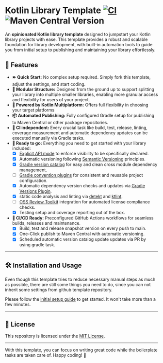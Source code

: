 # Kotlin Library Template [![CI](https://github.com/christian-draeger/kotlin-library-template/actions/workflows/build.yml/badge.svg)](https://github.com/christian-draeger/kotlin-library-template/actions/workflows/build.yml) ![Maven Central Version](https://img.shields.io/maven-central/v/codes.draeger/kotlin-library-template-example?logo=sonatype&label=Release)

An **opinionated Kotlin library template** designed to jumpstart your Kotlin library projects with ease. This template provides a robust and scalable foundation for library development, with built-in automation tools to guide you from initial setup to publishing and maintaining your library effortlessly.

## 🚀 Features

- **⏩️ Quick Start:** No complex setup required. Simply fork this template, adjust the settings, and start coding.
- **🧱 Modular Structure:** Designed from the ground up to support splitting your library into multiple smaller libraries, enabling more granular access and flexibility for users of your project.
- **🌈 Powered by Kotlin Multiplatform:** Offers full flexibility in choosing your target platforms
- **📦 Automated Publishing:** Fully configured Gradle setup for publishing to Maven Central or other package repositories.
- **🗽 CI independent:** Every crucial task like build, test, release, linting, coverage measurement and automatic dependency updates can be executed manually via Gradle tasks.
- **🔋 Ready to go:** Everything you need to get started with your library included:
    - [x] [Explicit API mode](https://kotlinlang.org/docs/whatsnew14.html#explicit-api-mode-for-library-authors) to enforce visibility to be specifically declared.
    - [x] Automatic versioning following [Semantic Versioning](https://semver.org/) principles.
    - [x] [Gradle version catalog](https://docs.gradle.org/current/userguide/version_catalogs.html) for easy and clean cross module dependency management.
    - [ ] [Gradle convention plugins](https://docs.gradle.org/current/samples/sample_convention_plugins.html) for consistent and reusable project configuration.
    - [x] Automatic dependency version checks and updates via [Gradle Versions Plugin](https://github.com/littlerobots/version-catalog-update-plugin).
    - [x] static code analysis and linting via [detekt](https://detekt.dev/) and [ktlint](https://ktlint.github.io/).
    - [ ] [OSS Review Toolkit](https://oss-review-toolkit.org/ort/docs/intro) integration for automated license compliance checks.
    - [x] Testing setup and coverage reporting out of the box.
- **🤖 CI/CD Ready:** Preconfigured GitHub Actions workflows for seamless builds, releases and maintenance.
    - [x] Build, test and release snapshot version on every push to main.
    - [x] One-Click publish to Maven Central with automatic versioning.
    - [x] Scheduled automatic version catalog update updates via PR by using gradle task.

---

## 🛠️ Installation and Usage

Even though this template tries to reduce necessary manual steps as much as possible, 
there are still some things you need to do, since you can not inherit some settings from github template repository.

Please follow the [initial setup guide](INITIAL_SETUP.md) to get started. It won't take more than a few minutes.

---

## 📄 License

This repository is licensed under the [MIT License](LICENSE).

---

With this template, you can focus on writing great code while the boilerplate tasks are taken care of. Happy coding! 🎉
